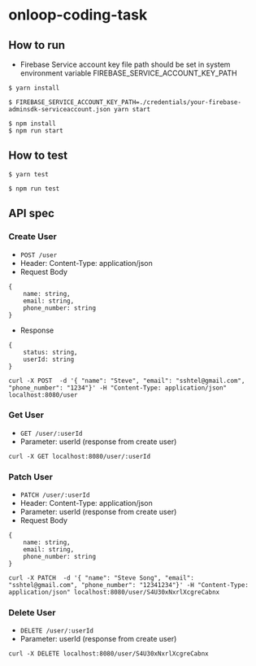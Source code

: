 # onloop-coding-task

## How to run ##

- Firebase Service account key file path should be set in system environment variable FIREBASE_SERVICE_ACCOUNT_KEY_PATH

```
$ yarn install

$ FIREBASE_SERVICE_ACCOUNT_KEY_PATH=./credentials/your-firebase-adminsdk-serviceaccount.json yarn start
```

```
$ npm install
$ npm run start
```

## How to test ##
```
$ yarn test
```

```
$ npm run test 
```

## API spec ##

### Create User
- `POST /user`
- Header: Content-Type: application/json
- Request Body
```
{
    name: string,
    email: string,
    phone_number: string
}
```

- Response
```
{
    status: string,
    userId: string
}
```

```
curl -X POST  -d '{ "name": "Steve", "email": "sshtel@gmail.com", "phone_number": "1234"}' -H "Content-Type: application/json" localhost:8080/user
```

### Get User
- `GET /user/:userId`
- Parameter: userId (response from create user)

```
curl -X GET localhost:8080/user/:userId
```

### Patch User
- `PATCH /user/:userId`
- Header: Content-Type: application/json
- Parameter: userId (response from create user)
- Request Body

```
{
    name: string,
    email: string,
    phone_number: string
}
```

```
curl -X PATCH  -d '{ "name": "Steve Song", "email": "sshtel@gmail.com", "phone_number": "12341234"}' -H "Content-Type: application/json" localhost:8080/user/S4U30xNxrlXcgreCabnx
```

### Delete User
- `DELETE /user/:userId`
- Parameter: userId (response from create user)

```
curl -X DELETE localhost:8080/user/S4U30xNxrlXcgreCabnx
```